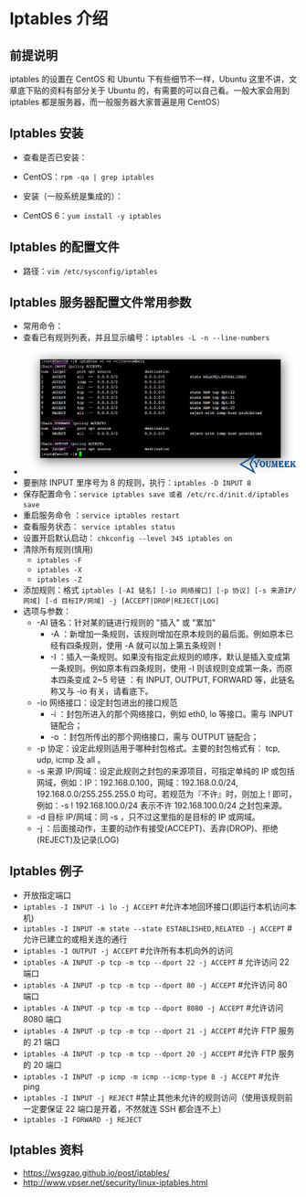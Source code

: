 # Iptables 介绍


## 前提说明

iptables 的设置在 CentOS 和 Ubuntu 下有些细节不一样，Ubuntu 这里不讲，文章底下贴的资料有部分关于 Ubuntu 的，有需要的可以自己看。一般大家会用到 iptables 都是服务器，而一般服务器大家普遍是用 CentOS）

## Iptables 安装

- 查看是否已安装：
 - CentOS：`rpm -qa | grep iptables`

- 安装（一般系统是集成的）：
 - CentOS 6：`yum install -y iptables`

## Iptables 的配置文件

- 路径：`vim /etc/sysconfig/iptables`

## Iptables 服务器配置文件常用参数

- 常用命令：
 - 查看已有规则列表，并且显示编号：`iptables -L -n --line-numbers`
 - ![Iptables 服务器配置文件常用参数](../images/Iptables-a-1.jpg)
 - 要删除 INPUT 里序号为 8 的规则，执行：`iptables -D INPUT 8` 
 - 保存配置命令：`service iptables save 或者 /etc/rc.d/init.d/iptables save`
 - 重启服务命令 ：`service iptables restart`
 - 查看服务状态： `service iptables status`
 - 设置开启默认启动： `chkconfig --level 345 iptables on`
 - 清除所有规则(慎用)
    - `iptables -F`
    - `iptables -X`
    - `iptables -Z`
 - 添加规则：格式 `iptables [-AI 链名] [-io 网络接口] [-p 协议] [-s 来源IP/网域] [-d 目标IP/网域] -j [ACCEPT|DROP|REJECT|LOG]`
 - 选项与参数：
    - -AI 链名：针对某的链进行规则的 "插入" 或 "累加"
        - -A ：新增加一条规则，该规则增加在原本规则的最后面。例如原本已经有四条规则，使用 -A 就可以加上第五条规则！
        - -I ：插入一条规则。如果没有指定此规则的顺序，默认是插入变成第一条规则。例如原本有四条规则，使用 -I 则该规则变成第一条，而原本四条变成 2~5 号链 ：有 INPUT, OUTPUT, FORWARD 等，此链名称又与 -io 有关，请看底下。
    - -io 网络接口：设定封包进出的接口规范
        - -i ：封包所进入的那个网络接口，例如 eth0, lo 等接口。需与 INPUT 链配合；
        - -o ：封包所传出的那个网络接口，需与 OUTPUT 链配合；
    - -p 协定：设定此规则适用于哪种封包格式。主要的封包格式有： tcp, udp, icmp 及 all 。
    - -s 来源 IP/网域：设定此规则之封包的来源项目，可指定单纯的 IP 或包括网域，例如：IP：192.168.0.100，网域：192.168.0.0/24, 192.168.0.0/255.255.255.0 均可。若规范为『不许』时，则加上 ! 即可，例如：-s ! 192.168.100.0/24 表示不许 192.168.100.0/24 之封包来源。
    - -d 目标 IP/网域：同 -s ，只不过这里指的是目标的 IP 或网域。
    - -j ：后面接动作，主要的动作有接受(ACCEPT)、丢弃(DROP)、拒绝(REJECT)及记录(LOG)
    
## Iptables 例子

- 开放指定端口
 - `iptables -I INPUT -i lo -j ACCEPT` #允许本地回环接口(即运行本机访问本机)
 - `iptables -I INPUT -m state --state ESTABLISHED,RELATED -j ACCEPT` # 允许已建立的或相关连的通行
 - `iptables -I OUTPUT -j ACCEPT` #允许所有本机向外的访问
 - `iptables -A INPUT -p tcp -m tcp --dport 22 -j ACCEPT` # 允许访问 22 端口
 - `iptables -A INPUT -p tcp -m tcp --dport 80 -j ACCEPT` #允许访问 80 端口
 - `iptables -A INPUT -p tcp -m tcp --dport 8080 -j ACCEPT` #允许访问 8080 端口
 - `iptables -A INPUT -p tcp -m tcp --dport 21 -j ACCEPT` #允许 FTP 服务的 21 端口
 - `iptables -A INPUT -p tcp -m tcp --dport 20 -j ACCEPT` #允许 FTP 服务的 20 端口
 - `iptables -I INPUT -p icmp -m icmp --icmp-type 8 -j ACCEPT` #允许 ping
 - `iptables -I INPUT -j REJECT`  #禁止其他未允许的规则访问（使用该规则前一定要保证 22 端口是开着，不然就连 SSH 都会连不上）
 - `iptables -I FORWARD -j REJECT`

## Iptables 资料

- <https://wsgzao.github.io/post/iptables/> 
- <http://www.vpser.net/security/linux-iptables.html> 
